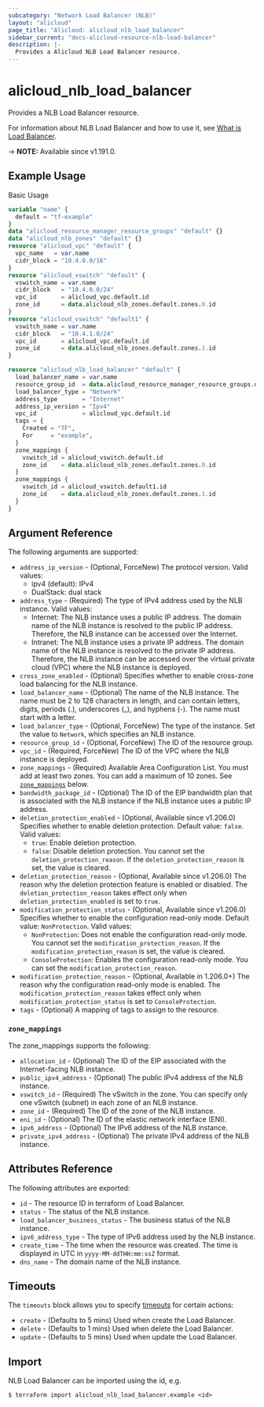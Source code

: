 ```yaml
---
subcategory: "Network Load Balancer (NLB)"
layout: "alicloud"
page_title: "Alicloud: alicloud_nlb_load_balancer"
sidebar_current: "docs-alicloud-resource-nlb-load-balancer"
description: |-
  Provides a Alicloud NLB Load Balancer resource.
---
```


# alicloud_nlb_load_balancer

Provides a NLB Load Balancer resource.

For information about NLB Load Balancer and how to use it, see [What is Load Balancer](https://www.alibabacloud.com/help/en/server-load-balancer/latest/createloadbalancer).

-> **NOTE:** Available since v1.191.0.

## Example Usage

Basic Usage

```terraform
variable "name" {
  default = "tf-example"
}
data "alicloud_resource_manager_resource_groups" "default" {}
data "alicloud_nlb_zones" "default" {}
resource "alicloud_vpc" "default" {
  vpc_name   = var.name
  cidr_block = "10.4.0.0/16"
}
resource "alicloud_vswitch" "default" {
  vswitch_name = var.name
  cidr_block   = "10.4.0.0/24"
  vpc_id       = alicloud_vpc.default.id
  zone_id      = data.alicloud_nlb_zones.default.zones.0.id
}
resource "alicloud_vswitch" "default1" {
  vswitch_name = var.name
  cidr_block   = "10.4.1.0/24"
  vpc_id       = alicloud_vpc.default.id
  zone_id      = data.alicloud_nlb_zones.default.zones.1.id
}

resource "alicloud_nlb_load_balancer" "default" {
  load_balancer_name = var.name
  resource_group_id  = data.alicloud_resource_manager_resource_groups.default.ids.0
  load_balancer_type = "Network"
  address_type       = "Internet"
  address_ip_version = "Ipv4"
  vpc_id             = alicloud_vpc.default.id
  tags = {
    Created = "TF",
    For     = "example",
  }
  zone_mappings {
    vswitch_id = alicloud_vswitch.default.id
    zone_id    = data.alicloud_nlb_zones.default.zones.0.id
  }
  zone_mappings {
    vswitch_id = alicloud_vswitch.default1.id
    zone_id    = data.alicloud_nlb_zones.default.zones.1.id
  }
}
```

## Argument Reference

The following arguments are supported:

* `address_ip_version` - (Optional, ForceNew) The protocol version. Valid values:
  - ipv4 (default): IPv4
  - DualStack: dual stack
* `address_type` - (Required) The type of IPv4 address used by the NLB instance. Valid values:
  - Internet: The NLB instance uses a public IP address. The domain name of the NLB instance is resolved to the public IP address. Therefore, the NLB instance can be accessed over the Internet.
  - Intranet: The NLB instance uses a private IP address. The domain name of the NLB instance is resolved to the private IP address. Therefore, the NLB instance can be accessed over the virtual private cloud (VPC) where the NLB instance is deployed.
* `cross_zone_enabled` - (Optional) Specifies whether to enable cross-zone load balancing for the NLB instance.
* `load_balancer_name` - (Optional) The name of the NLB instance. The name must be 2 to 128 characters in length, and can contain letters, digits, periods (.), underscores (_), and hyphens (-). The name must start with a letter.
* `load_balancer_type` - (Optional, ForceNew) The type of the instance. Set the value to `Network`, which specifies an NLB instance.
* `resource_group_id` - (Optional, ForceNew) The ID of the resource group.
* `vpc_id` - (Required, ForceNew) The ID of the VPC where the NLB instance is deployed.
* `zone_mappings` - (Required) Available Area Configuration List. You must add at least two zones. You can add a maximum of 10 zones. See [`zone_mappings`](#zone_mappings) below.
* `bandwidth_package_id` - (Optional) The ID of the EIP bandwidth plan that is associated with the NLB instance if the NLB instance uses a public IP address.
* `deletion_protection_enabled` - (Optional, Available since v1.206.0) Specifies whether to enable deletion protection. Default value: `false`. Valid values:
  - `true`: Enable deletion protection.
  - `false`: Disable deletion protection. You cannot set the `deletion_protection_reason`. If the `deletion_protection_reason` is set, the value is cleared.
* `deletion_protection_reason` - (Optional, Available since v1.206.0) The reason why the deletion protection feature is enabled or disabled. The `deletion_protection_reason` takes effect only when `deletion_protection_enabled` is set to `true`.
* `modification_protection_status` - (Optional, Available since v1.206.0) Specifies whether to enable the configuration read-only mode. Default value: `NonProtection`. Valid values:
  - `NonProtection`: Does not enable the configuration read-only mode. You cannot set the `modification_protection_reason`. If the `modification_protection_reason` is set, the value is cleared.
  - `ConsoleProtection`: Enables the configuration read-only mode. You can set the `modification_protection_reason`.
* `modification_protection_reason` - (Optional, Available in 1.206.0+) The reason why the configuration read-only mode is enabled. The `modification_protection_reason` takes effect only when `modification_protection_status` is set to `ConsoleProtection`.
* `tags` - (Optional) A mapping of tags to assign to the resource.

### `zone_mappings`

The zone_mappings supports the following: 

* `allocation_id` - (Optional) The ID of the EIP associated with the Internet-facing NLB instance.
* `public_ipv4_address` - (Optional) The public IPv4 address of the NLB instance.
* `vswitch_id` - (Required) The vSwitch in the zone. You can specify only one vSwitch (subnet) in each zone of an NLB instance.
* `zone_id` - (Required) The ID of the zone of the NLB instance.
* `eni_id` - (Optional) The ID of the elastic network interface (ENI).
* `ipv6_address` - (Optional) The IPv6 address of the NLB instance.
* `private_ipv4_address` - (Optional) The private IPv4 address of the NLB instance.

## Attributes Reference

The following attributes are exported:

* `id` - The resource ID in terraform of Load Balancer.
* `status` - The status of the NLB instance.
* `load_balancer_business_status` - The business status of the NLB instance.
* `ipv6_address_type` - The type of IPv6 address used by the NLB instance.
* `create_time` - The time when the resource was created. The time is displayed in UTC in `yyyy-MM-ddTHH:mm:ssZ` format.
* `dns_name` - The domain name of the NLB instance.

## Timeouts

The `timeouts` block allows you to specify [timeouts](https://www.terraform.io/docs/configuration-0-11/resources.html#timeouts) for certain actions:

* `create` - (Defaults to 5 mins) Used when create the Load Balancer.
* `delete` - (Defaults to 1 mins) Used when delete the Load Balancer.
* `update` - (Defaults to 5 mins) Used when update the Load Balancer.

## Import

NLB Load Balancer can be imported using the id, e.g.

```shell
$ terraform import alicloud_nlb_load_balancer.example <id>
```
